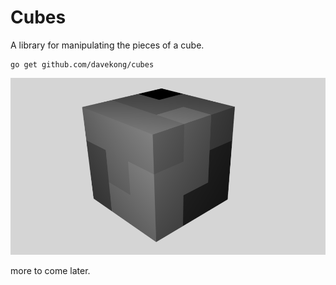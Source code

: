 Cubes
======

A library for manipulating the pieces of a cube.

	go get github.com/davekong/cubes

![Minotaur Cube](cube.png "One of two minotaur cube solutions")

more to come later.
